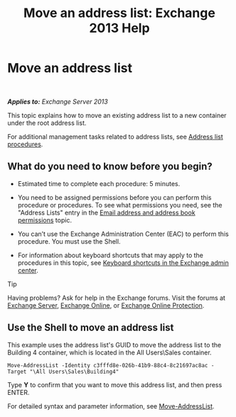 ﻿---
title: 'Move an address list: Exchange 2013 Help'
TOCTitle: Move an address list
ms:assetid: c843bbd5-6c0e-41e1-b749-7ae87c1beb25
ms:mtpsurl: https://technet.microsoft.com/en-us/library/Bb124534(v=EXCHG.150)
ms:contentKeyID: 49289405
ms.date: 12/09/2016
mtps_version: v=EXCHG.150
---

# Move an address list

 

_**Applies to:** Exchange Server 2013_


This topic explains how to move an existing address list to a new container under the root address list.

For additional management tasks related to address lists, see [Address list procedures](address-list-procedures-exchange-2013-help.md).

## What do you need to know before you begin?

  - Estimated time to complete each procedure: 5 minutes.

  - You need to be assigned permissions before you can perform this procedure or procedures. To see what permissions you need, see the "Address Lists" entry in the [Email address and address book permissions](email-address-and-address-book-permissions-exchange-2013-help.md) topic.

  - You can’t use the Exchange Administration Center (EAC) to perform this procedure. You must use the Shell.

  - For information about keyboard shortcuts that may apply to the procedures in this topic, see [Keyboard shortcuts in the Exchange admin center](keyboard-shortcuts-in-the-exchange-admin-center-exchange-online-protection-help.md).


> [!TIP]
> Having problems? Ask for help in the Exchange forums. Visit the forums at <A href="https://go.microsoft.com/fwlink/p/?linkid=60612">Exchange Server</A>, <A href="https://go.microsoft.com/fwlink/p/?linkid=267542">Exchange Online</A>, or <A href="https://go.microsoft.com/fwlink/p/?linkid=285351">Exchange Online Protection</A>.



## Use the Shell to move an address list

This example uses the address list's GUID to move the address list to the Building 4 container, which is located in the All Users\\Sales container.

    Move-AddressList -Identity c3fffd8e-026b-41b9-88c4-8c21697ac8ac -Target "\All Users\Sales\Building4"

Type **Y** to confirm that you want to move this address list, and then press ENTER.

For detailed syntax and parameter information, see [Move-AddressList](https://technet.microsoft.com/en-us/library/bb124520\(v=exchg.150\)).


